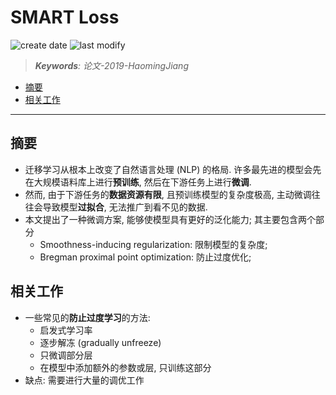 SMART Loss
===
<!--START_SECTION:badge-->

![create date](https://img.shields.io/static/v1?label=create%20date&message=2022-06-xx&label_color=gray&color=lightsteelblue&style=flat-square)
![last modify](https://img.shields.io/static/v1?label=last%20modify&message=2025-08-03%2022%3A42%3A16&label_color=gray&color=thistle&style=flat-square)

<!--END_SECTION:badge-->
<!--info
top: false
draft: true
hidden: true
level: 0
tag: []
-->

> ***Keywords**: 论文-2019-HaomingJiang*

<!--START_SECTION:paper_title-->
<!--END_SECTION:paper_title-->

<!--START_SECTION:toc-->
- [摘要](#摘要)
- [相关工作](#相关工作)
<!--END_SECTION:toc-->

---

## 摘要
- 迁移学习从根本上改变了自然语言处理 (NLP) 的格局. 许多最先进的模型会先在大规模语料库上进行**预训练**, 然后在下游任务上进行**微调**.
- 然而, 由于下游任务的**数据资源有限**, 且预训练模型的复杂度极高, 主动微调往往会导致模型**过拟合**, 无法推广到看不见的数据.
- 本文提出了一种微调方案, 能够使模型具有更好的泛化能力; 其主要包含两个部分
    - Smoothness-inducing regularization: 限制模型的复杂度;
    - Bregman proximal point optimization: 防止过度优化;

## 相关工作
- 一些常见的**防止过度学习**的方法:
    - 启发式学习率
    - 逐步解冻 (gradually unfreeze)
    - 只微调部分层
    - 在模型中添加额外的参数或层, 只训练这部分
- 缺点: 需要进行大量的调优工作
